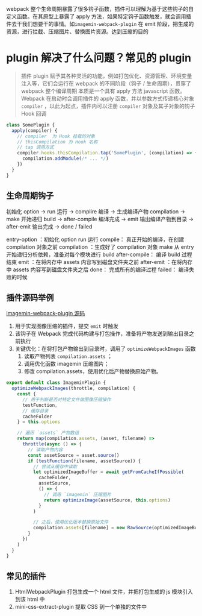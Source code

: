 webpack 整个生命周期暴露了很多钩子函数，插件可以理解为基于这些钩子的自定义函数。在其原型上暴露了 apply 方法，如果特定钩子函数触发，就会调用插件去干我们想要干的事情。如`imagemin-webpack-plugin` 在 emit 阶段，把生成的资源，进行拦截、压缩图片、替换图片资源。达到压缩的目的

# plugin 解决了什么问题？常见的 plugin

> 插件
> plugin 赋予其各种灵活的功能，例如打包优化、资源管理、环境变量注入等，它们会运行在 webpack 的不同阶段（钩子 / 生命周期），贯穿了 webpack 整个编译周期
> 本质是一个具有 apply 方法 javascript 函数。
> Webpack 在启动时会调用插件的 apply 函数，并以参数方式传递核心对象 `compiler` ，以此为起点，插件内可以注册 `compiler` 对象及其子对象的钩子 Hook 回调

```js
class SomePlugin {
  apply(compiler) {
    // compiler  为 Hook 挂载的对象
    // thisCompilation 为 Hook 名称
    // tap 调用方式
    compiler.hooks.thisCompilation.tap('SomePlugin', (compilation) => {
      compilation.addModule(/* ... */)
    })
  }
}
```

## 生命周期钩子

初始化 option -> run 运行 -> complire 编译 -> 生成编译产物 compilation -> make 开始递归 build -> after-compile 编译完成 -> emit 输出编译产物到目录 -> after-emit 输出完成 -> done / failed

entry-option ：初始化 option
run 运行
compile： 真正开始的编译，在创建 compilation 对象之前
compilation ：生成好了 compilation 对象
make 从 entry 开始递归分析依赖，准备对每个模块进行 build
after-compile： 编译 build 过程结束
emit ：在将内存中 assets 内容写到磁盘文件夹之前
after-emit ：在将内存中 assets 内容写到磁盘文件夹之后
done： 完成所有的编译过程
failed： 编译失败的时候

## 插件源码举例

[imagemin-webpack-plugin 源码](./相关源码/imagemin-webpack-plugin.js)

1. 用于实现图像压缩的插件，提交 `emit` 时触发
2. 该钩子在 Webpack 完成代码构建与打包操作，准备将产物发送到输出目录之前执行
3. 关键优化：在将打包产物输出到目录时，调用了 `optimizeWebpackImages` 函数
   1. 读取产物列表 `compilation.assets` ；
   2. 调用优化函数 imagemin 压缩图片；
   3. 修改 compilation.assets，使用优化后产物替换原始产物。

```js
export default class ImageminPlugin {
  optimizeWebpackImages(throttle, compilation) {
    const {
      // 用于判断是否对特定文件做图像压缩操作
      testFunction,
      // 缓存目录
      cacheFolder
    } = this.options

    // 遍历 `assets` 产物数组
    return map(compilation.assets, (asset, filename) =>
      throttle(async () => {
        // 读取产物内容
        const assetSource = asset.source()
        if (testFunction(filename, assetSource)) {
          // 尝试从缓存中读取
          let optimizedImageBuffer = await getFromCacheIfPossible(
            cacheFolder,
            assetSource,
            () => {
              // 调用 `imagemin` 压缩图片
              return optimizeImage(assetSource, this.options)
            }
          )

          // 之后，使用优化版本替换原始文件
          compilation.assets[filename] = new RawSource(optimizedImageBuffer)
        }
      })
    )
  }
}
```

## 常见的插件

1. HtmlWebpackPlugin 打包生成一个 html 文件，并把打包生成的 js 模块引⼊到该 html 中
2. mini-css-extract-plugin 提取 CSS 到一个单独的文件中

